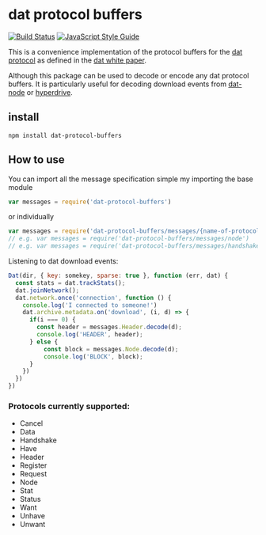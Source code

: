 # dat protocol buffers

[![Build Status](https://travis-ci.org/e-e-e/dat-protocol-buffers.svg?branch=master)](https://travis-ci.org/e-e-e/dat-protocol-buffers) [![JavaScript Style Guide](https://img.shields.io/badge/code_style-standard-brightgreen.svg)](https://standardjs.com)

This is a convenience implementation of the protocol buffers for the [dat protocol](www.datproject.org) as defined in the [dat white paper](https://github.com/datproject/docs/blob/master/papers/dat-paper.pdf).

Although this package can be used to decode or encode any dat protocol buffers. It is particularly useful for decoding download events from [dat-node](https://github.com/datproject/dat-node) or [hyperdrive](https://github.com/mafintosh/hyperdrive).

## install

`npm install dat-protocol-buffers`

## How to use

You can import all the message specification simple my importing the base module

```js
var messages = require('dat-protocol-buffers')
```

or individually

```js
var messages = require('dat-protocol-buffers/messages/{name-of-protocol}')
// e.g. var messages = require('dat-protocol-buffers/messages/node')
// e.g. var messages = require('dat-protocol-buffers/messages/handshake')
```

Listening to dat download events:
```js
Dat(dir, { key: somekey, sparse: true }, function (err, dat) {
  const stats = dat.trackStats();
  dat.joinNetwork();
  dat.network.once('connection', function () {
    console.log('I connected to someone!')
    dat.archive.metadata.on('download', (i, d) => {
      if(i === 0) {
        const header = messages.Header.decode(d);
        console.log('HEADER', header);
      } else {
          const block = messages.Node.decode(d);
          console.log('BLOCK', block);
      }
    })
  })
})
```

### Protocols currently supported:

- Cancel
- Data
- Handshake
- Have
- Header
- Register
- Request
- Node
- Stat
- Status
- Want
- Unhave
- Unwant

